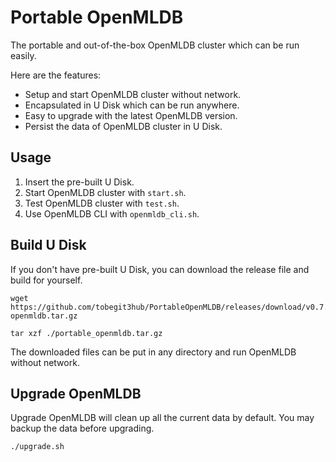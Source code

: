 # Portable OpenMLDB

The portable and out-of-the-box OpenMLDB cluster which can be run easily.

Here are the features:

* Setup and start OpenMLDB cluster without network.
* Encapsulated in U Disk which can be run anywhere.
* Easy to upgrade with the latest OpenMLDB version.
* Persist the data of OpenMLDB cluster in U Disk.

## Usage

1. Insert the pre-built U Disk.
2. Start OpenMLDB cluster with `start.sh`.
3. Test OpenMLDB cluster with `test.sh`.
4. Use OpenMLDB CLI with `openmldb_cli.sh`.

## Build U Disk

If you don't have pre-built U Disk, you can download the release file and build for yourself.

```
wget https://github.com/tobegit3hub/PortableOpenMLDB/releases/download/v0.7.1/portable-openmldb.tar.gz

tar xzf ./portable_openmldb.tar.gz
```

The downloaded files can be put in any directory and run OpenMLDB without network.

## Upgrade OpenMLDB

Upgrade OpenMLDB will clean up all the current data by default. You may backup the data before upgrading.

```
./upgrade.sh
```

